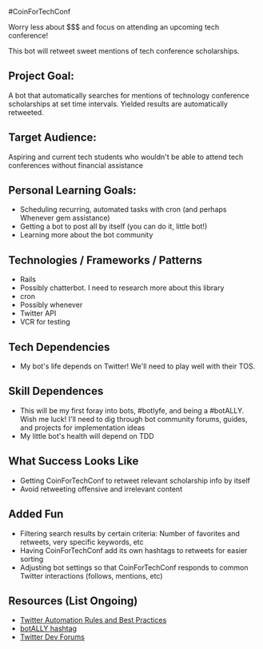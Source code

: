 #CoinForTechConf

Worry less about $$$ and focus on attending an upcoming tech conference!

This bot will retweet sweet mentions of tech conference scholarships.

## Project Goal:
A bot that automatically searches for mentions of technology conference scholarships at set time intervals. Yielded results are automatically retweeted.

## Target Audience:

Aspiring and current tech students who wouldn't be able to attend tech conferences without financial assistance

## Personal Learning Goals:

  - Scheduling recurring, automated tasks with cron (and perhaps Whenever gem assistance)
  - Getting a bot to post all by itself (you can do it, little bot!)
  - Learning more about the bot community

## Technologies / Frameworks / Patterns

  - Rails
  - Possibly chatterbot. I need to research more about this library
  - cron
  - Possibly whenever
  - Twitter API
  - VCR for testing

## Tech Dependencies
  - My bot's life depends on Twitter! We'll need to play well with their TOS.


## Skill Dependences
  - This will be my first foray into bots, #botlyfe, and being a #botALLY. Wish me luck! I'll need to dig through bot community forums, guides, and projects for implementation ideas
  - My little bot's health will depend on TDD

## What Success Looks Like
  - Getting CoinForTechConf to retweet relevant scholarship info by itself
  - Avoid retweeting offensive and irrelevant content

## Added Fun
  - Filtering search results by certain criteria: Number of favorites and retweets, very specific keywords, etc
  - Having CoinForTechConf add its own hashtags to retweets for easier sorting
  - Adjusting bot settings so that CoinForTechConf responds to common Twitter interactions (follows, mentions, etc)

## Resources (List Ongoing)
  - [Twitter Automation Rules and Best Practices](https://support.twitter.com/articles/76915)
  - [botALLY hashtag](https://twitter.com/hashtag/botally)
  - [Twitter Dev Forums](https://twittercommunity.com/)
